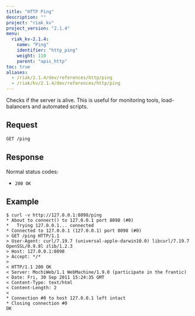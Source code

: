```yaml
---
title: "HTTP Ping"
description: ""
project: "riak_kv"
project_version: "2.1.4"
menu:
  riak_kv-2.1.4:
    name: "Ping"
    identifier: "http_ping"
    weight: 110
    parent: "apis_http"
toc: true
aliases:
  - /riak/2.1.4/dev/references/http/ping
  - /riak/kv/2.1.4/dev/references/http/ping
---
```


Checks if the server is alive. This is useful for monitoring tools, load-balancers and automated scripts.

## Request

```bash
GET /ping
```

## Response

Normal status codes:

* `200 OK`

## Example

```curl
$ curl -v http://127.0.0.1:8098/ping
* About to connect() to 127.0.0.1 port 8098 (#0)
*   Trying 127.0.0.1... connected
* Connected to 127.0.0.1 (127.0.0.1) port 8098 (#0)
> GET /ping HTTP/1.1
> User-Agent: curl/7.19.7 (universal-apple-darwin10.0) libcurl/7.19.7 OpenSSL/0.9.8l zlib/1.2.3
> Host: 127.0.0.1:8098
> Accept: */*
>
< HTTP/1.1 200 OK
< Server: MochiWeb/1.1 WebMachine/1.9.0 (participate in the frantic)
< Date: Fri, 30 Sep 2011 15:24:35 GMT
< Content-Type: text/html
< Content-Length: 2
<
* Connection #0 to host 127.0.0.1 left intact
* Closing connection #0
OK
```
